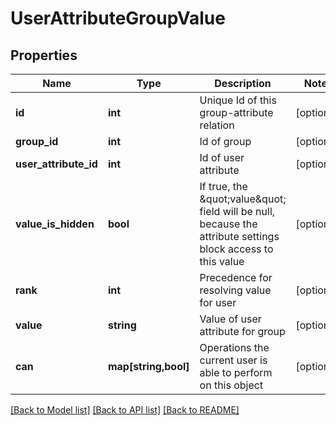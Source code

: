 # UserAttributeGroupValue

## Properties
Name | Type | Description | Notes
------------ | ------------- | ------------- | -------------
**id** | **int** | Unique Id of this group-attribute relation | [optional] 
**group_id** | **int** | Id of group | [optional] 
**user_attribute_id** | **int** | Id of user attribute | [optional] 
**value_is_hidden** | **bool** | If true, the \&quot;value\&quot; field will be null, because the attribute settings block access to this value | [optional] 
**rank** | **int** | Precedence for resolving value for user | [optional] 
**value** | **string** | Value of user attribute for group | [optional] 
**can** | **map[string,bool]** | Operations the current user is able to perform on this object | [optional] 

[[Back to Model list]](../README.md#documentation-for-models) [[Back to API list]](../README.md#documentation-for-api-endpoints) [[Back to README]](../README.md)


